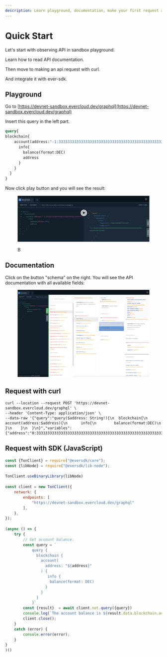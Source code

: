 ```yaml
---
description: Learn playground, documentation, make your first request and integrate
---
```


# Quick Start

Let's start with observing API in sandbox playground.

Learn how to read API documentation.

Then move to making an api request with curl.

And integrate it with ever-sdk.&#x20;

## Playground

Go to [https://devnet-sandbox.evercloud.dev/graphql](https://devnet-sandbox.evercloud.dev/graphql)

Insert this query in the left part.&#x20;

```graphql
query{
blockchain{
    account(address:"-1:3333333333333333333333333333333333333333333333333333333333333333"){
      info{
        balance(format:DEC)
        address
      }
    }
  }
}
```

Now click play button and you will see the result:

<figure><img src=".gitbook/assets/image.png" alt=""><figcaption><p>В</p></figcaption></figure>

## Documentation

Click on the button "schema" on the right. You will see the API documentation with all available fields:

<figure><img src=".gitbook/assets/image (1) (3).png" alt=""><figcaption></figcaption></figure>

## Request with curl

```
curl --location --request POST 'https://devnet-sandbox.evercloud.dev/graphql' \
--header 'Content-Type: application/json' \
--data-raw '{"query":"query($address: String!){\n  blockchain{\n    account(address:$address){\n      info{\n        balance(format:DEC)\n      }\n    }\n  }\n}","variables":{"address":"0:3333333333333333333333333333333333333333333333333333333333333333"}}'
```

## Request with SDK (JavaScript)

```javascript
const {TonClient} = require("@eversdk/core");
const {libNode} = require("@eversdk/lib-node");

TonClient.useBinaryLibrary(libNode)

const client = new TonClient({
    network: {
        endpoints: [
            "https://devnet-sandbox.evercloud.dev/graphql"
        ],
    },
});

(async () => {
    try {
        // Get account balance. 
        const query = `
            query {
              blockchain {
                account(
                  address: "${address}"
                ) {
                   info {
                    balance(format: DEC)
                  }
                }
              }
            }`
        const {result}  = await client.net.query({query})
        console.log(`The account balance is ${result.data.blockchain.account.info.balance}`);
        client.close();
    }
    catch (error) {
        console.error(error);
    }
}
)()
```
